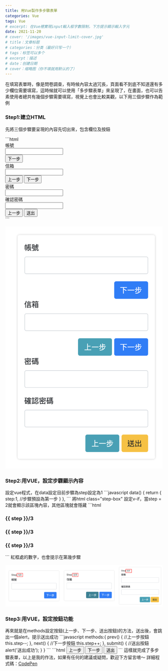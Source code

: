```yaml
---
title: 用Vue製作多步驟表單
categories: Vue
tags: Vue
# excerpt: 在Vue裡實現input輸入框字數限制，下方提示顯示輸入字元
date: 2021-11-20
# cover: '/images/vue-input-limit-cover.jpg' 
# title：文章标题
# categories：分类（最好只写一个）
# tags：标签可以多个
# excerpt：描述
# date：创建日期
# cover：缩略图（你不填就用默认的了）
---
```

在填寫表單時，像是問卷調查，有時候內容太過冗長，頁面看不到底不知道還有多少欄位需要填寫，這時候就可以使用「多步驟表單」來呈現了，在畫面，也可以告素使用者總共有幾個步驟需要填寫，視覺上也會比較美觀，以下用三個步驟作為範例
<h3>Step1:建立HTML</h3>
<p>先將三個步驟要呈現的內容先切出來，包含欄位及按鈕</p>
```html
<div class="form-box">
  <!--步驟1-->
  <div class="step-box">
    <div class="form-body step-box">
      <div class="form-group">
        <label for="" class="form-label">帳號</label>
        <div class="form-input-box">
          <input type="text" class="form-control" />
        </div>
      </div>
    </div>
    <div class="form-foot text-right">
      <button class="btn btn-primary">下一步</button
      >
    </div>
  </div>
  <!--步驟2-->
  <div  class="step-box">
    <div class="form-body step-box">
      <div class="form-group">
        <label for="" class="form-label">信箱</label>
        <div class="form-input-box">
          <input type="text" class="form-control" />
        </div>
      </div>
    </div>
    <div class="form-foot text-right">
      <button class="btn btn-info">上一步</button
      >
      <button class="btn btn-primary">下一步</button
      >
    </div>
  </div>
  <!--步驟3-->
  <div  class="step-box">
    <div class="form-body step-box">
      <div class="form-group">
        <label for="" class="form-label">密碼</label>
        <div class="form-input-box">
          <input type="password" class="form-control" />
        </div>
      </div>
      <div class="form-group">
        <label for="" class="form-label">確認密碼</label>
        <div class="form-input-box">
          <input type="password" class="form-control" />
        </div>
      </div>
    </div>
    <div class="form-foot text-right">
      <button class="btn btn-info">上一步</button>
      <button class="btn btn-warning">送出</button>
    </div>
  </div>
</div>
```
<div style="margin:15px 0">
  <img alt="將步驟要呈現的內容先切出來，包含欄位及按鈕" src="/images/2021-11-20-vue-form-step1.png">
</div>
<h3>Step2:用VUE，設定步驟顯示內容</h3>
設定vue程式，在data設定目前步驟為step設定為1
```javascript
data() {
  return {
    step:1, //步驟預設為第一步
  }
},
```
將html class="step-box" 設定v-if，當step = 2就會顯示該區塊內容，其他區塊就會隱藏
```html
<div class="step-box" v-if="step === 1">
  <h3 class="step-title">{{ step }}/3</h3>
</div>
<div class="step-box" v-if="step === 2">
  <h3 class="step-title">{{ step }}/3</h3>
</div>
<div class="step-box" v-if="step === 3">
  <h3 class="step-title">{{ step }}/3</h3>
</div>
```
紅框處的數字，也會提示在第幾步驟
<div style="margin:15px 0">
  <img alt="用VUE，設定步驟顯示內容" src="/images/2021-11-20-vue-form-step2.jpg">
</div>
<h3>Step3:用VUE，設定按鈕功能</h3>
再來就是在methods設定按鈕(上一步、下一步、送出按鈕)的方法，送出後，會跳出一個alert，提示送出成功
```javascript
methods:{
  prev() { //上一步按鈕
    this.step--; 
  },
  next() { //下一步按鈕
    this.step++; 
  },
  submit() { //送出按鈕
    alert('送出成功'); 
  }
}
```
```html
<button class="btn btn-info" @click="prev()">上一步</button>
<button class="btn btn-primary" @click="next()" >下一步</button>
<button class="btn btn-primary" @click="submit()" >送出</button>
```
這樣就完成了多步驟表單，以上是我的作法，如果有任何的建議或疑問，歡迎下方留言唷～
詳細程式碼：<a href="https://codepen.io/sunny0403/pen/xxLewjv" target="_blank">CodePen</a>
